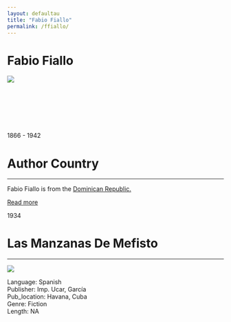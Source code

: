 ```yaml
---
layout: defaultau
title: "Fabio Fiallo"
permalink: /ffiallo/
---
```

<!-- partial:index.partial.html -->
<div class="content">
    <h1>Fabio Fiallo</h1>
    <div class="quote">
        <div><img src="https://upload.wikimedia.org/wikipedia/commons/thumb/6/67/FabioFiallo.jpg/330px-FabioFiallo.jpg" class="logo"></div>
    </div>
    <div class="timeline">
        <div style="padding-bottom:100px;"></div>
        <div class="block">
            <div class="date right"><p class="right"> 1866 - 1942 </p></div>
            <div class="dot"></div>
            <div class="left first">
            <div class="author_country">
                <h1>Author Country</h1><hr>
          <div class="aclocation">  <p>Fabio Fiallo is from the <a href="{{ site.baseurl }}/9">Dominican Republic.</a></p></div>
              <div class="acreadmore">   <a href="https://en.wikipedia.org/wiki/Fabio_Fiallo" target="_blank">Read more</a></div>
            </div>
            </div>
        </div>
        <div class="block">
            <div class="date left"><p class="left">1934</p></div>
            <div class="dot"></div>
            <div class="right">
                <h1>Las Manzanas De Mefisto</h1><hr>
                <p><img src="https://opacbiblioteca.unibe.edu.do/cgi-bin/koha/opac-image.pl?thumbnail=1&biblionumber=49244.jpg"></p>
                <p>
                Language: Spanish<br/>
                Publisher: Imp. Ucar, García<br/>
                Pub_location: Havana, Cuba<br/>
                Genre: Fiction<br/>
                Length: NA</p>
            </div>
        </div>
</div>
  <!-- partial -->
<script src='https://cdnjs.cloudflare.com/ajax/libs/jquery/3.1.1/jquery.min.js'></script><script  src="{{ site.baseurl }}/assets/js/authorscript.js"></script>